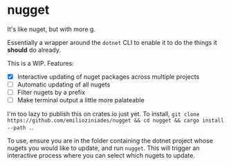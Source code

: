 # nugget

It's like nuget, but with more g.

Essentially a wrapper around the `dotnet` CLI to enable it to do the things it **should** do already.

This is a WIP. Features:

- [x] Interactive updating of nuget packages across multiple projects
- [ ] Automatic updating of all nugets
- [ ] Filter nugets by a prefix
- [ ] Make terminal output a little more palateable

I'm too lazy to publish this on crates.io just yet. To install, `git clone https://github.com/emilioziniades/nugget && cd nugget && cargo install --path .`.

To use, ensure you are in the folder containing the dotnet project whose nugets you would like to update, and run `nugget`. This will trigger an interactive process where you can select which nugets to update.
